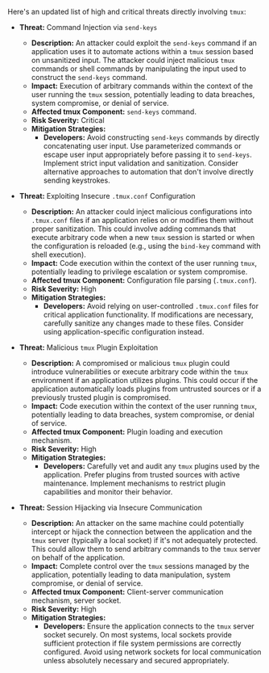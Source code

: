 Here's an updated list of high and critical threats directly involving `tmux`:

* **Threat:** Command Injection via `send-keys`
    * **Description:** An attacker could exploit the `send-keys` command if an application uses it to automate actions within a `tmux` session based on unsanitized input. The attacker could inject malicious `tmux` commands or shell commands by manipulating the input used to construct the `send-keys` command.
    * **Impact:** Execution of arbitrary commands within the context of the user running the `tmux` session, potentially leading to data breaches, system compromise, or denial of service.
    * **Affected tmux Component:** `send-keys` command.
    * **Risk Severity:** Critical
    * **Mitigation Strategies:**
        * **Developers:** Avoid constructing `send-keys` commands by directly concatenating user input. Use parameterized commands or escape user input appropriately before passing it to `send-keys`. Implement strict input validation and sanitization. Consider alternative approaches to automation that don't involve directly sending keystrokes.

* **Threat:** Exploiting Insecure `.tmux.conf` Configuration
    * **Description:** An attacker could inject malicious configurations into `.tmux.conf` files if an application relies on or modifies them without proper sanitization. This could involve adding commands that execute arbitrary code when a new `tmux` session is started or when the configuration is reloaded (e.g., using the `bind-key` command with shell execution).
    * **Impact:** Code execution within the context of the user running `tmux`, potentially leading to privilege escalation or system compromise.
    * **Affected tmux Component:** Configuration file parsing (`.tmux.conf`).
    * **Risk Severity:** High
    * **Mitigation Strategies:**
        * **Developers:** Avoid relying on user-controlled `.tmux.conf` files for critical application functionality. If modifications are necessary, carefully sanitize any changes made to these files. Consider using application-specific configuration instead.

* **Threat:** Malicious `tmux` Plugin Exploitation
    * **Description:** A compromised or malicious `tmux` plugin could introduce vulnerabilities or execute arbitrary code within the `tmux` environment if an application utilizes plugins. This could occur if the application automatically loads plugins from untrusted sources or if a previously trusted plugin is compromised.
    * **Impact:** Code execution within the context of the user running `tmux`, potentially leading to data breaches, system compromise, or denial of service.
    * **Affected tmux Component:** Plugin loading and execution mechanism.
    * **Risk Severity:** High
    * **Mitigation Strategies:**
        * **Developers:** Carefully vet and audit any `tmux` plugins used by the application. Prefer plugins from trusted sources with active maintenance. Implement mechanisms to restrict plugin capabilities and monitor their behavior.

* **Threat:** Session Hijacking via Insecure Communication
    * **Description:** An attacker on the same machine could potentially intercept or hijack the connection between the application and the `tmux` server (typically a local socket) if it's not adequately protected. This could allow them to send arbitrary commands to the `tmux` server on behalf of the application.
    * **Impact:** Complete control over the `tmux` sessions managed by the application, potentially leading to data manipulation, system compromise, or denial of service.
    * **Affected tmux Component:** Client-server communication mechanism, server socket.
    * **Risk Severity:** High
    * **Mitigation Strategies:**
        * **Developers:** Ensure the application connects to the `tmux` server socket securely. On most systems, local sockets provide sufficient protection if file system permissions are correctly configured. Avoid using network sockets for local communication unless absolutely necessary and secured appropriately.